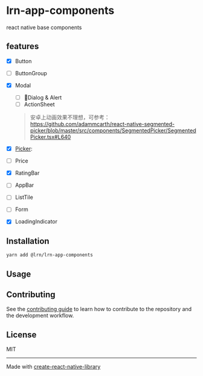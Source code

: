 # lrn-app-components

react native base components

## features
- [x] Button
- [ ] ButtonGroup  
- [x] Modal  
  - [ ] 🏃Dialog & Alert  
  - [ ] ActionSheet  

  >安卓上动画效果不理想，可参考：https://github.com/adammcarth/react-native-segmented-picker/blob/master/src/components/SegmentedPicker/SegmentedPicker.tsx#L640  

- [x] [Picker](./docs/ScrollPicker.md):   
- [ ] Price  
- [x] RatingBar
- [ ] AppBar  
- [ ] ListTile  
- [ ] Form
- [x] LoadingIndicator

## Installation

```sh
yarn add @lrn/lrn-app-components
```

## Usage


## Contributing

See the [contributing guide](CONTRIBUTING.md) to learn how to contribute to the repository and the development workflow.

## License

MIT

---

Made with [create-react-native-library](https://github.com/callstack/react-native-builder-bob)
